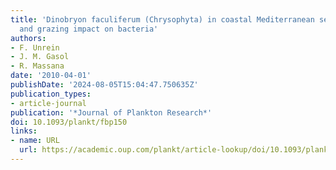 ```yaml
---
title: 'Dinobryon faculiferum (Chrysophyta) in coastal Mediterranean seawater: presence
  and grazing impact on bacteria'
authors:
- F. Unrein
- J. M. Gasol
- R. Massana
date: '2010-04-01'
publishDate: '2024-08-05T15:04:47.750635Z'
publication_types:
- article-journal
publication: '*Journal of Plankton Research*'
doi: 10.1093/plankt/fbp150
links:
- name: URL
  url: https://academic.oup.com/plankt/article-lookup/doi/10.1093/plankt/fbp150
---
```

